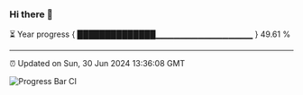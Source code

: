 ### Hi there 👋

⏳ Year progress { ██████████████▁▁▁▁▁▁▁▁▁▁▁▁▁▁▁▁ } 49.61 %

---

⏰ Updated on Sun, 30 Jun 2024 13:36:08 GMT

![Progress Bar CI](https://github.com/IshwaranRudhara/GIT-ACTION/workflows/Progress%20Bar%20CI/badge.svg)
